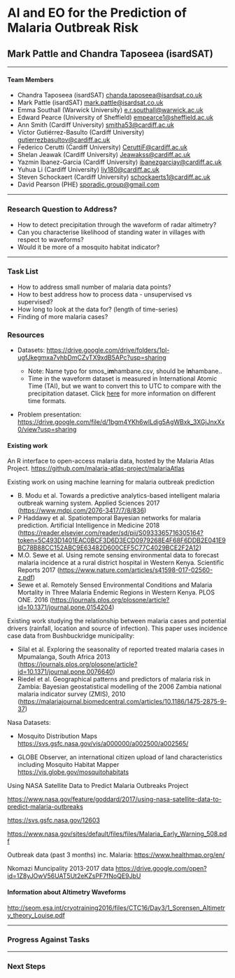 # AI and EO for the Prediction of Malaria Outbreak Risk

## Mark Pattle and Chandra Taposeea (isardSAT) 

---

#### Team Members

* Chandra Taposeea (isardSAT) chanda.taposeea@isardsat.co.uk
* Mark Pattle (isardSAT) mark.pattle@isardsat.co.uk
* Emma Southall (Warwick University) e.r.southall@warwick.ac.uk
* Edward Pearce (University of Sheffield) empearce1@sheffield.ac.uk
* Ann Smith (Cardiff University) smitha53@cardiff.ac.uk
* Víctor Gutiérrez-Basulto (Cardiff University) gutierrezbasultov@cardiff.ac.uk
* Federico Cerutti (Cardiff University) CeruttiF@cardiff.ac.uk
* Shelan Jeawak (Cardiff University) Jeawakss@cardiff.ac.uk
* Yazmin Ibanez-Garcia (Cardiff University) ibanezgarciay@cardiff.ac.uk
* Yuhua Li (Cardiff University) liy180@cardiff.ac.uk
* Steven Schockaert (Cardiff University) schockaerts1@cardiff.ac.uk
* David Pearson (PHE) sporadic.group@gmail.com

---

### Research Question to Address?

* How to detect precipitation through the waveform of radar altimetry?
* Can you characterise likelihood of standing water in villages with respect to waveforms?
* Would it be more of a mosquito habitat indicator?

---

### Task List

* How to address small number of malaria data points?
* How to best address how to process data - unsupervised vs supervised?
* How long to look at the data for? (length of time-series)
* Finding of more malaria cases?

### Resources

- Datasets: https://drive.google.com/drive/folders/1pl-ugfJkegmxa7vhbDmCZvTX9xdB5APc?usp=sharing
  - Note: Name typo for smos_i**m**hambane.csv, should be I**n**hambane..
  - Time in the waveform dataset is measured in International Atomic Time (TAI), but we want to convert this to UTC to compare with the precipitation dataset. Click [here](https://opensource.com/article/17/5/understanding-datetime-python-primer) for more information on different time formats.

- Problem presentation: https://drive.google.com/file/d/1bgm4YKh6wILdig5AgWBxk_3XGjJnxXx0/view?usp=sharing

#### Existing work

An R interface to open-access malaria data, hosted by the Malaria Atlas Project. https://github.com/malaria-atlas-project/malariaAtlas

Existing work on using machine learning for malaria outbreak prediction
* B. Modu et al. Towards a predictive analytics-based intelligent malaria outbreak warning system. Applied Sciences 2017 (https://www.mdpi.com/2076-3417/7/8/836)
* P Haddawy et al. Spatiotemporal Bayesian networks for malaria prediction. Artificial Intelligence in Medicine 2018 (https://reader.elsevier.com/reader/sd/pii/S0933365716305164?token=5C493D1401EAC0BCF3D6D3ECD0979268E4F68F6DDB2E041E9BC78B88CC152ABC9E63482D600CEF5C77C4029BCE2F2A12)
* M.O. Sewe et al. Using remote sensing environmental data to forecast malaria incidence at a rural district hospital in Western Kenya. Scientific Reports 2017 (https://www.nature.com/articles/s41598-017-02560-z.pdf)
* Sewe et al. Remotely Sensed Environmental Conditions and Malaria Mortality in Three Malaria Endemic Regions in Western Kenya. PLOS ONE. 2016 (https://journals.plos.org/plosone/article?id=10.1371/journal.pone.0154204)

Existing work studying the relationship between malaria cases and potential drivers (rainfall, location and source of infection). This paper uses incidence case data from Bushbuckridge municipality:
* Silal et al. Exploring the seasonality of reported treated malaria cases in Mpumalanga, South Africa 2013 (https://journals.plos.org/plosone/article?id=10.1371/journal.pone.0076640)
* Riedel et al. Geographical patterns and predictors of malaria risk in Zambia: Bayesian geostatistical modelling of the 2006 Zambia national malaria indicator survey (ZMIS), 2010
(https://malariajournal.biomedcentral.com/articles/10.1186/1475-2875-9-37)

Nasa Datasets:
* Mosquito Distribution Maps https://svs.gsfc.nasa.gov/vis/a000000/a002500/a002565/

* GLOBE Observer, an international citizen upload of land characteristics including Mosquito Habitat Mapper https://vis.globe.gov/mosquitohabitats

Using NASA Satellite Data to Predict Malaria Outbreaks Project

https://www.nasa.gov/feature/goddard/2017/using-nasa-satellite-data-to-predict-malaria-outbreaks

https://svs.gsfc.nasa.gov/12603

https://www.nasa.gov/sites/default/files/files/Malaria_Early_Warning_508.pdf

Outbreak data (past 3 months) inc. Malaria:
https://www.healthmap.org/en/

Nkomazi Muncipality 2013-2017 data
https://drive.google.com/open?id=1Z8yJOwV56UAT5Ut2eKZsPF7fNoQE9JbU

#### Information about Altimetry Waveforms

http://seom.esa.int/cryotraining2016/files/CTC16/Day3/1_Sorensen_Altimetry_theory_Louise.pdf

---

### Progress Against Tasks

---

### Next Steps